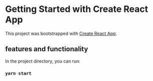 # Getting Started with Create React App

This project was bootstrapped with [Create React App](https://github.com/facebook/create-react-app).

## features and functionality

In the project directory, you can run:

### `yarn start`
